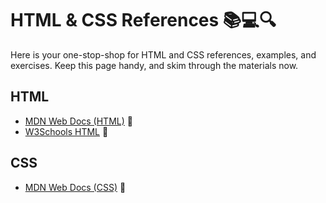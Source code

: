# HTML & CSS References 📚💻🔍

Here is your one-stop-shop for HTML and CSS references, examples, and exercises. Keep this page handy, and skim through the materials now.

## HTML
- [MDN Web Docs (HTML)](https://developer.mozilla.org/en-US/docs/Web/HTML) 📄
- [W3Schools HTML](https://www.w3schools.com/html/) 📄

## CSS
- [MDN Web Docs (CSS)](https://developer.mozilla.org/en-US/docs/Web/CSS) 📄



